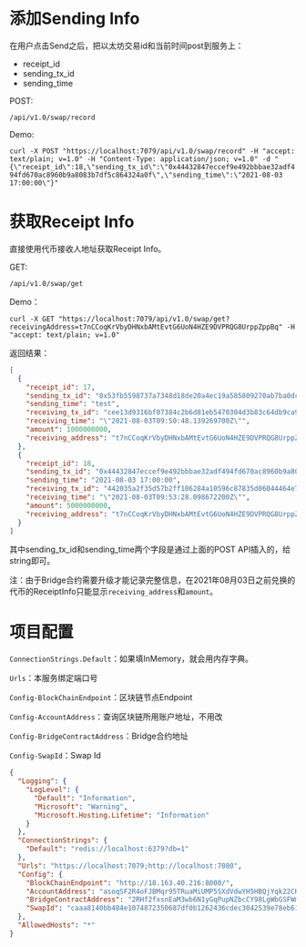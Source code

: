 # 添加Sending Info

在用户点击Send之后，把以太坊交易id和当前时间post到服务上：
- receipt_id
- sending_tx_id
- sending_time

POST:

`/api/v1.0/swap/record`

Demo:

`curl -X POST "https://localhost:7079/api/v1.0/swap/record" -H "accept: text/plain; v=1.0" -H "Content-Type: application/json; v=1.0" -d "{\"receipt_id\":18,\"sending_tx_id\":\"0x44432847eccef9e492bbbae32adf494fd670ac8960b9a8083b7df5c864324a0f\",\"sending_time\":\"2021-08-03 17:00:00\"}"`

# 获取Receipt Info

直接使用代币接收人地址获取Receipt Info。

GET:

`/api/v1.0/swap/get`

Demo：

`curl -X GET "https://localhost:7079/api/v1.0/swap/get?receivingAddress=t7nCCoqKrVbyDHNxbAMtEvtG6UoN4HZE9DVPRQG8UrppZppBq" -H "accept: text/plain; v=1.0"`

返回结果：

```json
[
  {
    "receipt_id": 17,
    "sending_tx_id": "0x53fb5598737a7348d18de20a4ec19a585809270ab7ba0dca1fa0f1a8ff18b5b4",
    "sending_time": "test",
    "receiving_tx_id": "cee13d9316bf07384c2b6d81eb5470304d3b83c64db9ca905e21b8e20369c0c7",
    "receiving_time": "\"2021-08-03T09:50:48.139269700Z\"",
    "amount": 1000000000,
    "receiving_address": "t7nCCoqKrVbyDHNxbAMtEvtG6UoN4HZE9DVPRQG8UrppZppBq"
  },
  {
    "receipt_id": 18,
    "sending_tx_id": "0x44432847eccef9e492bbbae32adf494fd670ac8960b9a8083b7df5c864324a0f",
    "sending_time": "2021-08-03 17:00:00",
    "receiving_tx_id": "442035a2f35d57b2ff106284a10596c87835d06044464e7c3f7b8fb8d04b442d",
    "receiving_time": "\"2021-08-03T09:53:28.098672200Z\"",
    "amount": 5000000000,
    "receiving_address": "t7nCCoqKrVbyDHNxbAMtEvtG6UoN4HZE9DVPRQG8UrppZppBq"
  }
]
```

其中sending_tx_id和sending_time两个字段是通过上面的POST API插入的，给string即可。

注：由于Bridge合约需要升级才能记录完整信息，在2021年08月03日之前兑换的代币的ReceiptInfo只能显示`receiving_address`和`amount`。

# 项目配置

`ConnectionStrings.Default`：如果填InMemory，就会用内存字典。

`Urls`：本服务绑定端口号

`Config-BlockChainEndpoint`：区块链节点Endpoint

`Config-AccountAddress`：查询区块链所用账户地址，不用改

`Config-BridgeContractAddress`：Bridge合约地址

`Config-SwapId`：Swap Id

```json
{
  "Logging": {
    "LogLevel": {
      "Default": "Information",
      "Microsoft": "Warning",
      "Microsoft.Hosting.Lifetime": "Information"
    }
  },
  "ConnectionStrings": {
    "Default": "redis://localhost:6379?db=1"
  },
  "Urls": "https://localhost:7079;http://localhost:7080",
  "Config": {
    "BlockChainEndpoint": "http://18.163.40.216:8000/",
    "AccountAddress": "asoqSF2R4oFJBMqr95TRuaMiUMP5SXdVdwYH5HBQjYqk22CHw",
    "BridgeContractAddress": "2RHf2fxsnEaM3wb6N1yGqPupNZbcCY98LgWbGSFWmWzgEs5Sjo",
    "SwapId": "caaa8140bb484e1074872350687df0b1262436cdec3042539e78eb615b376d5e"
  },
  "AllowedHosts": "*"
}

```